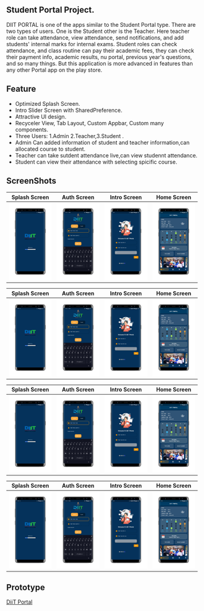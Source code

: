 ## Student Portal Project.

DIIT PORTAL is one of the apps similar to the Student Portal type. There are two types of users. One is the Student other is the Teacher.  Here teacher role can take attendance, view attendance, send notifications, and add students' internal marks for internal exams. Student roles can check attendance, and class routine can pay their academic fees, they can check their payment info, academic results, nu portal, previous year's questions, and so many things. But this application is more advanced in features than any other Portal app on the play store. 


## Feature
* Optimized Splash Screen.
* Intro Slider Screen with SharedPreference.
* Attractive UI design.
* Recyceler View, Tab Layout, Custom Appbar, Custom many components.
* Three Users: 1.Admin 2.Teacher,3.Student .
* Admin Can added information of  student and teacher information,can allocated course to student.
* Teacher can take sutdent attendance live,can view studennt attendance.
* Student can view their attendance with selecting spicific course.

## ScreenShots
[splash]: https://github.com/farhansadikgalib/raw/blob/master/Student%20Portal/STUDENT/splash%20screen.PNG
[loginpage]:https://github.com/farhansadikgalib/raw/blob/master/Student%20Portal/STUDENT/student_loginpage.PNG
[welcome]:https://github.com/farhansadikgalib/raw/blob/master/Student%20Portal/STUDENT/welcome%20screen.PNG
[homepage1]:https://github.com/farhansadikgalib/raw/blob/master/Student%20Portal/STUDENT/homepage1.PNG
[student homepage2]:https://github.com/farhansadikgalib/raw/blob/master/Student%20Portal/STUDENT/homepage1.PNG
[student fees]:https://github.com/farhansadikgalib/raw/blob/master/Student%20Portal/STUDENT/fees.PNG
[student class routine]:https://github.com/farhansadikgalib/raw/blob/master/Student%20Portal/STUDENT/class%20routine.PNG
[student questionbank]:https://github.com/farhansadikgalib/raw/blob/master/Student%20Portal/STUDENT/question%20bank.PNG
[student depertment]:https://github.com/farhansadikgalib/raw/blob/master/Student%20Portal/STUDENT/select%20depertment.PNG
[student attendance]:https://github.com/farhansadikgalib/raw/blob/master/Student%20Portal/STUDENT/view%20addtendance.PNG
[student sub attendance]:https://github.com/farhansadikgalib/raw/blob/master/Student%20Portal/STUDENT/view%20subattendance.PNG
[student helping birds]:https://github.com/farhansadikgalib/raw/blob/master/Student%20Portal/STUDENT/helping%20birds.PNG
[student quick pay]:https://github.com/farhansadikgalib/raw/blob/master/Student%20Portal/STUDENT/quick%20pay.PNG
[student notification]:https://github.com/farhansadikgalib/raw/blob/master/Student%20Portal/STUDENT/notification.PNG
[student dashboard]:https://github.com/farhansadikgalib/raw/blob/master/Student%20Portal/STUDENT/student%20dashboard.PNG
[student profile]:https://github.com/farhansadikgalib/raw/blob/master/Student%20Portal/STUDENT/student%20profile.PNG






[teacher loginpage]:https://github.com/farhansadikgalib/raw/blob/master/Student%20Portal/TEACHER/teacher%20loginpage.PNG
[teacher profile]:https://github.com/farhansadikgalib/raw/blob/master/Student%20Portal/TEACHER/teacher%20profile.PNG
[take attendance]:https://github.com/farhansadikgalib/raw/blob/master/Student%20Portal/TEACHER/take%20attendance.PNG
[faculty profile]:https://github.com/farhansadikgalib/raw/blob/master/Student%20Portal/TEACHER/faculty%20profile.PNG
[class no]:https://github.com/farhansadikgalib/raw/blob/master/Student%20Portal/TEACHER/class%20no.PNG
[exam type]:https://github.com/farhansadikgalib/raw/blob/master/Student%20Portal/TEACHER/exam%20type.PNG
[exam mark]:https://github.com/farhansadikgalib/raw/blob/master/Student%20Portal/TEACHER/student%20exammark.PNG


<!-- [splash]: https://github.com/farhansadikgalib/raw/blob/master/Student%20Portal/STUDENT/splashscreen.PNG
[auth]:https://github.com/farhansadikgalib/raw/blob/master/Student%20Portal/STUDENT/auth%20screen.PNG
[intro]: https://github.com/farhansadikgalib/raw/blob/master/Student%20Portal/STUDENT/intro.png
[Dashboard]: https://github.com/farhansadikgalib/raw/blob/master/Student%20Portal/STUDENT/Student%20Dashboard.PNG
[Dashboard1]: https://github.com/farhansadikgalib/raw/blob/master/Student%20Portal/STUDENT/StudentDashboard2.PNG
[portal]: https://github.com/farhansadikgalib/raw/blob/master/Attendence%20Management%20System/SelectBatchDept.png
[profile]: https://github.com/farhansadikgalib/raw/blob/master/Student%20Portal/STUDENT/sProfile.PNG
[routine]: https://github.com/farhansadikgalib/raw/blob/master/Student%20Portal/STUDENT/classroutine.PNG
[addCourse]: https://github.com/farhansadikgalib/raw/blob/master/Attendence%20Management%20System/addCourse.png
[CourseList]: https://github.com/farhansadikgalib/raw/blob/master/Attendence%20Management%20System/CourseList.png
[addTeacher]: https://github.com/farhansadikgalib/raw/blob/master/Attendence%20Management%20System/addTeacher.png
[techerPanlen]: https://github.com/farhansadikgalib/raw/blob/master/Attendence%20Management%20System/techerPanlen.png
[TakeAttendence]: https://github.com/farhansadikgalib/raw/blob/master/Attendence%20Management%20System/TakeAttendence.png
[TeacherViewAttendance]: https://github.com/farhansadikgalib/raw/blob/master/Attendence%20Management%20System/TeacherViewAttendance.png
[studentViewAttendance]: https://github.com/farhansadikgalib/raw/blob/master/Attendence%20Management%20System/studentViewAttendance.png -->




|Splash Screen|  Auth Screen|Intro Screen| Home Screen |
| :-------------: | :-------------: | :-------------: | :-------------: |
|![alt text][splash]|![alt text][loginpage]|![alt text][welcome]|![alt text][homepage1]|

|Splash Screen|  Auth Screen|Intro Screen| Home Screen |
| :-------------: | :-------------: | :-------------: | :-------------: |
|![alt text][splash]|![alt text][loginpage]|![alt text][welcome]|![alt text][homepage1]|

|Splash Screen|  Auth Screen|Intro Screen| Home Screen |
| :-------------: | :-------------: | :-------------: | :-------------: |
|![alt text][splash]|![alt text][loginpage]|![alt text][welcome]|![alt text][homepage1]|

|Splash Screen|  Auth Screen|Intro Screen| Home Screen |
| :-------------: | :-------------: | :-------------: | :-------------: |
|![alt text][splash]|![alt text][loginpage]|![alt text][welcome]|![alt text][homepage1]|


<!-- |  Student Portal |   Profile | Class Routine  | Add Course |
| ------------- |:-------------: |:------:|:---------------------:|
|![alt text][portal]  | ![alt text][profile] | ![alt text][routine]  | ![alt text][addCourse]|

|  Course List |   Student List | Add Teacher  | Techer Panel |
| ------------- |:-------------: |:------:|:---------------------:|
|![alt text][CourseList]  | ![alt text][studentList] | ![alt text][addTeacher]  | ![alt text][techerPanlen]|

|  Take  Attendence |   Teacher View Attendance | Student View Attendance |
| ------------- |:-------------: |:------:|
|![alt text][TakeAttendence]  | ![alt text][TeacherViewAttendance] | ![alt text][studentViewAttendance] | -->



## Prototype

<a href="https://www.figma.com/proto/IeIYYLEYNQaNKzkzsGRBEs/DiiT-Portal?node-id=1%3A9&scaling=scale-down&page-id=0%3A1&starting-point-node-id=1%3A9">
DiiT Portal</a>
